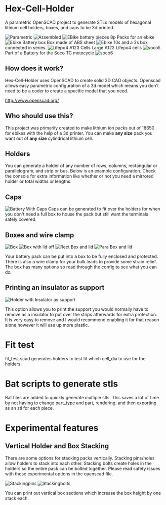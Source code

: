 # Hex-Cell-Holder
A parametric OpenSCAD project to generate STLs models of hexagonal lithium cell holders, boxes, and caps to be 3d printed.

![Parametric](Photos/hex_cell.gif)
![Assembled](Photos/assembled.png)
![EBike battery pieces](Photos/ebike_holders.jpg)
8p Packs for an ebike
![Ebike Battery box](Photos/ebike_box.jpg)
Box made of ABS sheet
![Ebike](Photos/ebike.jpg)
10s and a 2s box connected in series.
![Lifepo4 A123 Cells](Photos/lifepo4_a123.jpg)
Large A123 Lifepo4 cells
![soco5](Photos/soco5.jpg)
Part of a Battery for the Soco TC motocycle
![soco6](Photos/soco6.jpg)


## How does it work?
Hex-Cell-Holder uses OpenSCAD to create solid 3D CAD objects. Openscad allows easy parametric configuration of a 3d model which means you don't need to be a coder to create a specific model that you need.

http://www.openscad.org/

## Who should use this?
This project was primarily created to make lithium ion packs out of 18650 for ebikes with the help of a 3d printer. You can make **any size** pack you want out of **any size** cylindrical lithium cell. 

## Holders

You can generate a holder of any number of rows, columns, rectangular or parallelogram, and strip or bus. Below is an example configuration.
Check the console for extra information like whether or not you need a mirrored holder or total widths or lengths.

## Caps
![Battery With Caps](Photos/cap.jpg)
Caps can be generated to fit over the holders for when you don't need a full box to house the pack but still want the terminals safely covered.

## Boxes and wire clamp
![Box](Photos/box.jpg)
![Box with lid off](Photos/box_lid_off.jpg)
![Rect Box and lid](Photos/rect_box_and_lid.png)
![Para Box and lid](Photos/para_box_and_lid.png)

Your battery pack can be put into a box to be fully enclosed and protected. There is also a wire clamp for your bulk leads to provide some strain relief. The box has many options so read through the config to see what you can do.
## Printing an insulator as support
![Holder with Insulator as support](Photos/holder_with_insulator.png)

This option allows you to print the support you would normally have to remove as a insulator to put over the strips afterwards for extra protection.
It is very easy to remove and I would recommend enabling it for that reason alone however it will use up more plastic.

# Fit test
fit_test.scad generates holders to test fit which cell_dia to use for the holders.

# Bat scripts to generate stls
Bat files are added to quickly generate multiple stls. This saves a lot of time by not having to change part_type and part, rendering, and then exporting as an stl for each piece.

# Experimental features
## Vertical Holder and Box Stacking
There are some options for stacking packs vertically. Stacking pins/holes allow holders to stack into each other. Stacking bolts create holes in the holders so the entire pack can be bolted together. Please read safety issues with these experimental options in the openscad file.

![Stackingpins](Photos/holder_with_stacking_pins.png)
![Stackingbolts](Photos/holder_with_stacking_bolt.png)

You can print out vertical box sections which increase the box height by one stack each.
